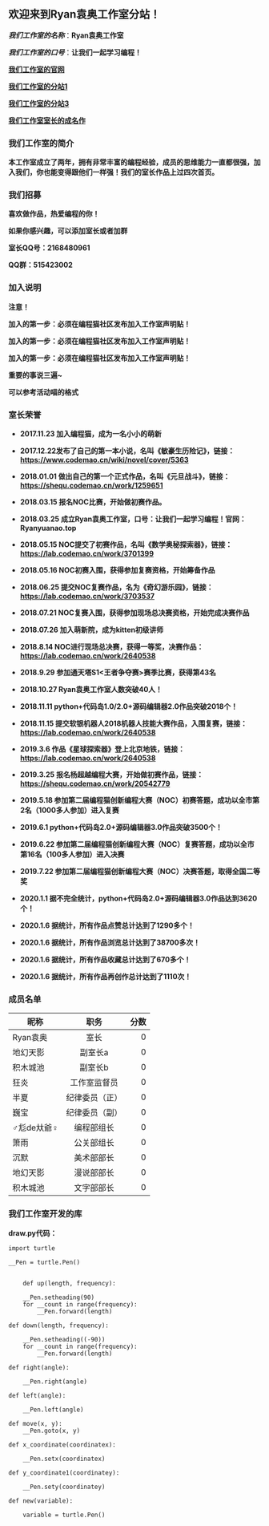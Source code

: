 ## 欢迎来到Ryan袁奥工作室分站！

***我们工作室的名称***：**Ryan袁奥工作室**

***我们工作室的口号***：**让我们一起学习编程！**

**[我们工作室的官网](http://www.bianchengmao.icoc.bz/)**

**[我们工作室的分站1](http://ryanyuanao.sxl.cn/)**

**[我们工作室的分站3](http://ryanyuanao.top/)**

**[我们工作室室长的成名作](https://shequ.codemao.cn/work/2640538)**

### 我们工作室的简介

**本工作室成立了两年，拥有非常丰富的编程经验，成员的思维能力一直都很强，加入我们，你也能变得跟他们一样强！我们的室长作品上过四次首页。**

### 我们招募

**喜欢做作品，热爱编程的你！**

**如果你感兴趣，可以添加室长或者加群**

**室长QQ号：2168480961**

**QQ群：515423002**

### 加入说明

**注意！**

**加入的第一步：必须在编程猫社区发布加入工作室声明贴！**

**加入的第一步：必须在编程猫社区发布加入工作室声明贴！**

**加入的第一步：必须在编程猫社区发布加入工作室声明贴！**

**重要的事说三遍~**

**可以参考活动喵的格式**

### 室长荣誉

- **2017.11.23 加入编程猫，成为一名小小的萌新**

- **2017.12.22发布了自己的第一本小说，名叫《敏豪生历险记》，链接：https://www.codemao.cn/wiki/novel/cover/5363**

- **2018.01.01 做出自己的第一个正式作品，名叫《元旦战斗》，链接：https://shequ.codemao.cn/work/1259651**

- **2018.03.15 报名NOC比赛，开始做初赛作品。**

- **2018.03.25 成立Ryan袁奥工作室，口号：让我们一起学习编程！官网：Ryanyuanao.top**

- **2018.05.15 NOC提交了初赛作品，名叫《数学奥秘探索器》，链接：https://lab.codemao.cn/work/3701399**

- **2018.05.16 NOC初赛入围，获得参加复赛资格，开始筹备作品**

- **2018.06.25 提交NOC复赛作品，名为《奇幻游乐园》，链接：https://lab.codemao.cn/work/3703537**

- **2018.07.21 NOC复赛入围，获得参加现场总决赛资格，开始完成决赛作品**

- **2018.07.26 加入萌新院，成为kitten初级讲师**

- **2018.8.14 NOC进行现场总决赛，获得一等奖，决赛作品：https://lab.codemao.cn/work/2640538**

- **2018.9.29 参加通天塔S1<王者争夺赛>赛季比赛，获得第43名**

- **2018.10.27 Ryan袁奥工作室人数突破40人！**

- **2018.11.11 python+代码岛1.0/2.0+源码编辑器2.0作品突破2018个！**

- **2018.11.15 提交软银机器人2018机器人技能大赛作品，入围复赛，链接：https://lab.codemao.cn/work/2640538**

- **2019.3.6 作品《星球探索器》登上北京地铁，链接：https://lab.codemao.cn/work/2640538**

- **2019.3.25 报名杨超越编程大赛，开始做初赛作品，链接：https://shequ.codemao.cn/work/20542779**

- **2019.5.18 参加第二届编程猫创新编程大赛（NOC）初赛答题，成功以全市第2名（1000多人参加）进入复赛**

- **2019.6.1 python+代码岛2.0+源码编辑器3.0作品突破3500个！**

- **2019.6.22 参加第二届编程猫创新编程大赛（NOC）复赛答题，成功以全市第16名（100多人参加）进入决赛**

- **2019.7.22 参加第二届编程猫创新编程大赛（NOC）决赛答题，取得全国二等奖**

- **2020.1.1 据不完全统计，python+代码岛2.0+源码编辑器3.0作品达到3620个！**

- **2020.1.6 据统计，所有作品点赞总计达到了1290多个！**

- **2020.1.6 据统计，所有作品浏览总计达到了38700多次！**

- **2020.1.6 据统计，所有作品收藏总计达到了670多个！**

- **2020.1.6 据统计，所有作品再创作总计达到了1110次！**

### 成员名单

昵称|职务|分数
--|:--:|--:
Ryan袁奥|室长|0
地幻天影|副室长a|0
积木城池|副室长b|0
狂炎|工作室监督员|0
半夏|纪律委员（正）|0
巍宝|纪律委员（副）|0
♂尨de夶爺♀ |编程部组长|0
箫雨|公关部组长|0
沉默|美术部部长|0
地幻天影|漫说部部长|0
积木城池|文字部部长|0

### 我们工作室开发的库

**draw.py代码：**



    import turtle

    __Pen = turtle.Pen()


        def up(length, frequency):

        __Pen.setheading(90)
        for __count in range(frequency):
            __Pen.forward(length)

    def down(length, frequency):

        __Pen.setheading((-90))
        for __count in range(frequency):
            __Pen.forward(length)

    def right(angle):

        __Pen.right(angle)

    def left(angle):

        __Pen.left(angle)

    def move(x, y):
        __Pen.goto(x, y)

    def x_coordinate(coordinatex):

        __Pen.setx(coordinatex)

    def y_coordinate1(coordinatey):

        __Pen.sety(coordinatey)

    def new(variable):

        variable = turtle.Pen()





